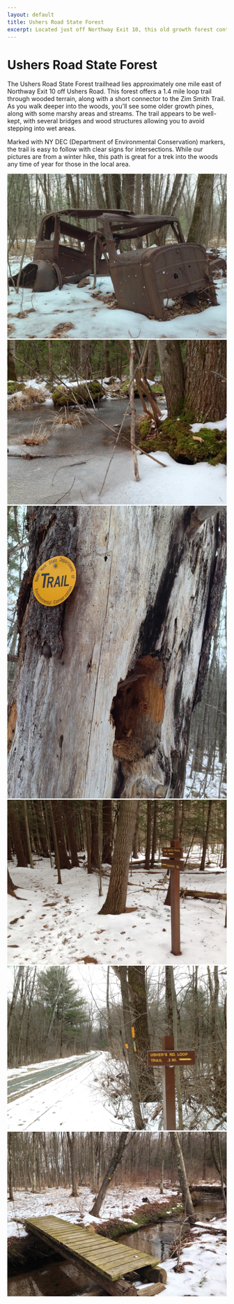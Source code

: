 ```yaml
---
layout: default
title: Ushers Road State Forest 
excerpt: Located just off Northway Exit 10, this old growth forest contains a short loop trail, along with a connection to the Zim Smith Trail.
---
```


<h1>Ushers Road State Forest</h1>

<p>The Ushers Road State Forest trailhead lies approximately one mile east of Northway Exit 10 off Ushers Road. This forest offers a 1.4 mile loop trail through wooded terrain, along with a short connector to the Zim Smith Trail. As you walk deeper into the woods, you'll see some older growth pines, along with some marshy areas and streams. The trail appears to be well-kept, with several bridges and wood structures allowing you to avoid stepping into wet areas.</p>

<p>Marked with NY DEC (Department of Environmental Conservation) markers, the trail is easy to follow with clear signs for intersections. While our pictures are from a winter hike, this path is great for a trek into the woods any time of year for those in the local area.</p>

<div class="fotorama" data-nav="thumbs" data-width="100%"
                     data-ratio="800/600"
                     data-min-width="100%"
                     data-max-width="1000"
                     data-min-height="300"
                     data-max-height="100%" >
<img src="/img/ushers-road-forest/old-car.jpg" alt="Old car along trail"><br />
<img src="/img/ushers-road-forest/icy-pond.jpg" alt="Icy pond"><br />
<img src="/img/ushers-road-forest/trail-marker.jpg" alt="DEC trail marker"><br />
<img src="/img/ushers-road-forest/trail-signs.jpg" alt="Trail intersection"><br />
<img src="/img/ushers-road-forest/zim-smith-intersection.jpg"><br />
<img src="/img/ushers-road-forest/wood-footbridge.jpg" alt="Wooden footbridge over creek"><br />
</div>